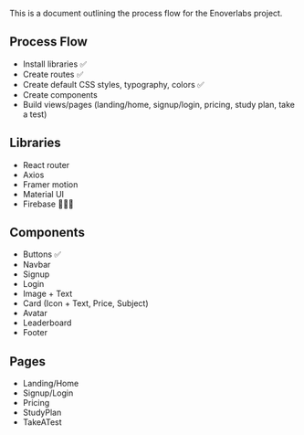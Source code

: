 This is a document outlining the process flow for the Enoverlabs project.

## Process Flow

-   Install libraries ✅
-   Create routes ✅
-   Create default CSS styles, typography, colors ✅
-   Create components
-   Build views/pages (landing/home, signup/login, pricing, study plan, take a test)

## Libraries

-   React router
-   Axios
-   Framer motion
-   Material UI
-   Firebase 🤔🤔🤔

## Components

-   Buttons ✅
-   Navbar
-   Signup
-   Login
-   Image + Text
-   Card (Icon + Text, Price, Subject)
-   Avatar
-   Leaderboard
-   Footer

## Pages

-   Landing/Home
-   Signup/Login
-   Pricing
-   StudyPlan
-   TakeATest
